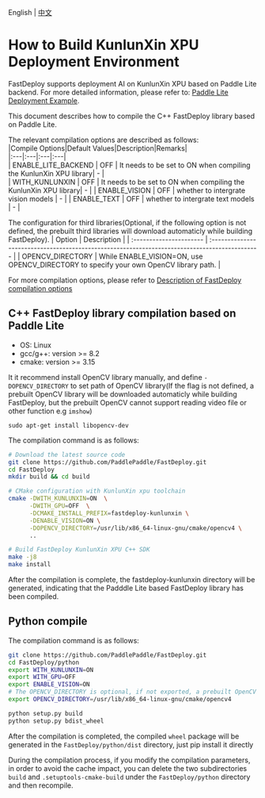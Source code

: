 English | [中文](../../cn/build_and_install/kunlunxin.md)

# How to Build KunlunXin XPU Deployment Environment

FastDeploy supports deployment AI on KunlunXin XPU based on Paddle Lite backend. For more detailed information, please refer to: [Paddle Lite Deployment Example](https://www.paddlepaddle.org.cn/lite/develop/demo_guides/kunlunxin_xpu.html#xpu).

This document describes how to compile the C++ FastDeploy library based on Paddle Lite.

The relevant compilation options are described as follows:  
|Compile Options|Default Values|Description|Remarks|  
|:---|:---|:---|:---|  
| ENABLE_LITE_BACKEND | OFF | It needs to be set to ON when compiling the KunlunXin XPU library| - |  
| WITH_KUNLUNXIN | OFF | It needs to be set to ON when compiling the KunlunXin XPU library| - |
| ENABLE_VISION | OFF | whether to intergrate vision models | - |
| ENABLE_TEXT | OFF | whether to intergrate text models | - |

The configuration for third libraries(Optional, if the following option is not defined, the prebuilt third libraries will download automaticly while building FastDeploy).
| Option                     | Description                                                                                           |
| :---------------------- | :--------------------------------------------------------------------------------------------- |
| OPENCV_DIRECTORY        | While ENABLE_VISION=ON, use OPENCV_DIRECTORY to specify your own OpenCV library path.     |

For more compilation options, please refer to [Description of FastDeploy compilation options](./README.md)

## C++ FastDeploy library compilation based on Paddle Lite
- OS: Linux
- gcc/g++: version >= 8.2
- cmake: version >= 3.15

It it recommend install OpenCV library manually, and define `-DOPENCV_DIRECTORY` to set path of OpenCV library(If the flag is not defined, a prebuilt OpenCV library will be downloaded automaticly while building FastDeploy, but the prebuilt OpenCV cannot support reading video file or other function e.g `imshow`)
```
sudo apt-get install libopencv-dev
```

The compilation command is as follows:
```bash
# Download the latest source code
git clone https://github.com/PaddlePaddle/FastDeploy.git
cd FastDeploy  
mkdir build && cd build

# CMake configuration with KunlunXin xpu toolchain
cmake -DWITH_KUNLUNXIN=ON  \
      -DWITH_GPU=OFF  \
      -DCMAKE_INSTALL_PREFIX=fastdeploy-kunlunxin \
      -DENABLE_VISION=ON \
      -DOPENCV_DIRECTORY=/usr/lib/x86_64-linux-gnu/cmake/opencv4 \
      ..

# Build FastDeploy KunlunXin XPU C++ SDK
make -j8
make install
```  
After the compilation is complete, the fastdeploy-kunlunxin directory will be generated, indicating that the Padddle Lite based FastDeploy library has been compiled.

## Python compile
The compilation command is as follows:
```bash
git clone https://github.com/PaddlePaddle/FastDeploy.git
cd FastDeploy/python
export WITH_KUNLUNXIN=ON
export WITH_GPU=OFF
export ENABLE_VISION=ON
# The OPENCV_DIRECTORY is optional, if not exported, a prebuilt OpenCV library will be downloaded
export OPENCV_DIRECTORY=/usr/lib/x86_64-linux-gnu/cmake/opencv4

python setup.py build
python setup.py bdist_wheel
```  
After the compilation is completed, the compiled `wheel` package will be generated in the `FastDeploy/python/dist` directory, just pip install it directly

During the compilation process, if you modify the compilation parameters, in order to avoid the cache impact, you can delete the two subdirectories `build` and `.setuptools-cmake-build` under the `FastDeploy/python` directory and then recompile.
